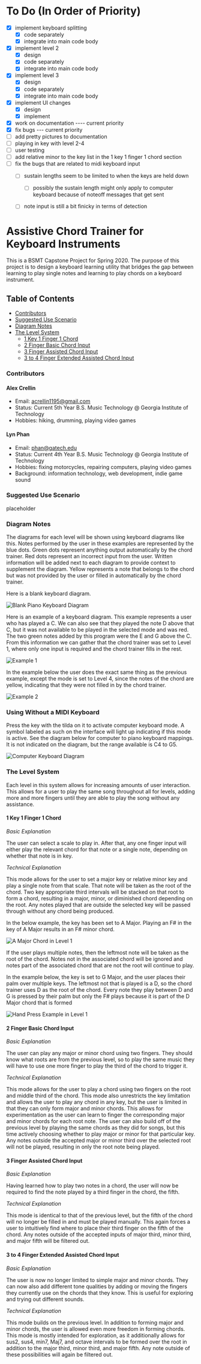 # To Do (In Order of Priority)
- [x] implement keyboard splitting
  - [x] code separately
  - [x] integrate into main code body
- [x] implement level 2
  - [x] design
  - [x] code separately
  - [x] integrate into main code body
- [x] implement level 3
  - [x] design
  - [x] code separately
  - [x] integrate into main code body
- [x] implement UI changes
  - [x] design
  - [x] implement
- [x] work on documentation ---- current priority
- [x] fix bugs --- current priority
- [ ] add pretty pictures to documentation
- [ ] playing in key with level 2-4
- [ ] user testing
- [ ] add relative minor to the key list in the 1 key 1 finger 1 chord section
- [ ] fix the bugs that are related to midi keyboard input
  - [ ] sustain lengths seem to be limited to when the keys are held down
    - [ ] possibly the sustain length might only apply to computer keyboard because of noteoff messages that get sent
  - [ ] note input is still a bit finicky in terms of detection




# Assistive Chord Trainer for Keyboard Instruments
This is a BSMT Capstone Project for Spring 2020. The purpose of this project is to design a keyboard learning utility that bridges the gap between learning to play single notes and learning to play chords on a keyboard instrument.

## Table of Contents
- [Contributors](#Contributors)
- [Suggested Use Scenario](#Suggested-Use-Scenario)
- [Diagram Notes](#Diagram-Notes)
- [The Level System](#The-Level-System)
  - [1 Key 1 Finger 1 Chord](#1-Key-1-Finger-1-Chord)
  - [2 Finger Basic Chord Input](#2-Finger-Basic-Chord-Input)
  - [3 Finger Assisted Chord Input](#3-Finger-Assisted-Chord-Input)
  - [3 to 4 Finger Extended Assisted Chord Input](#3-to-4-Finger-Extended-Assisted-Chord-Input)

### Contributors
#### Alex Crellin

- Email: acrellin1195@gmail.com
- Status: Current 5th Year B.S. Music Technology @ Georgia Institute of Technology
- Hobbies: hiking, drumming, playing video games

#### Lyn Phan

- Email: phan@gatech.edu
- Status: Current 4th Year B.S. Music Technology @ Georgia Institute of Technology
- Hobbies: fixing motorcycles, repairing computers, playing video games
- Background: information technology, web development, indie game sound

### Suggested Use Scenario

placeholder

### Diagram Notes

The diagrams for each level will be shown using keyboard diagrams like this. Notes performed by the user in these examples are represented by the blue dots. Green dots represent anything output automatically by the chord trainer. Red dots represent an incorrect input from the user. Written information will be added next to each diagram to provide context to supplement the diagram. Yellow represents a note that belongs to the chord but was not provided by the user or filled in automatically by the chord trainer.

Here is a blank keyboard diagram.

![Blank Piano Keyboard Diagram](/Assets/Pictures/blank_piano_keyboard.png?raw=true "Blank Piano Keyboard Diagram")

Here is an example of a keyboard diagram. This example represents a user who has played a C. We can also see that they played the note D above that C, but it was not available to be played in the selected mode and was red. The two green notes added by this program were the E and G above the C. From this information we can gather that the chord trainer was set to Level 1, where only one input is required and the chord trainer fills in the rest.

![Example 1](/Assets/Pictures/example_diagram.png?raw=true "Blank Piano Keyboard Diagram")

In the example below the user does the exact same thing as the previous example, except the mode is set to Level 4, since the notes of the chord are yellow, indicating that they were not filled in by the chord trainer.

![Example 2](/Assets/Pictures/example_diagram_2.png?raw=true "Blank Piano Keyboard Diagram")

### Using Without a MIDI Keyboard

Press the key with the tilda on it to activate computer keyboard mode. A symbol labeled as such on the interface will light up indicating if this mode is active. See the diagram below for computer to piano keyboard mappings. It is not indicated on the diagram, but the range available is C4 to G5.

![Computer Keyboard Diagram](/Assets/Pictures/keyboard_diagram.png?raw=true "Computer Keyboard Diagram")

### The Level System

Each level in this system allows for increasing amounts of user interaction. This allows for a user to play the same song throughout all for levels, adding more and more fingers until they are able to play the song without any assistance.

#### 1 Key 1 Finger 1 Chord

*Basic Explanation*

The user can select a scale to play in. After that, any one finger input will either play the relevant chord for that note or a single note, depending on whether that note is in key.

*Technical Explanation*

This mode allows for the user to set a major key or relative minor key and play a single note from that scale. That note will be taken as the root of the chord. Two key appropriate third intervals will be stacked on that root to form a chord, resulting in a major, minor, or diminished chord depending on the root. Any notes played that are outside the selected key will be passed through without any chord being produced.

In the below example, the key has been set to A Major. Playing an F# in the key of A Major results in an F# minor chord.

![A Major Chord in Level 1](/Assets/Pictures/level_1_1.png?raw=true "Blank Piano Keyboard Diagram")

If the user plays multiple notes, then the leftmost note will be taken as the root of the chord. Notes not in the associated chord will be ignored and notes part of the associated chord that are not the root will continue to play.

In the example below, the key is set to G Major, and the user places their palm over multiple keys. The leftmost not that is played is a D, so the chord trainer uses D as the root of the chord. Every note they play between D and G is pressed by their palm but only the F# plays because it is part of the D Major chord that is formed

![Hand Press Example in Level 1](/Assets/Pictures/level_1_2.png?raw=true "Blank Piano Keyboard Diagram")

#### 2 Finger Basic Chord Input

*Basic Explanation*

The user can play any major or minor chord using two fingers. They should know what roots are from the previous level, so to play the same music they will have to use one more finger to play the third of the chord to trigger it.

*Technical Explanation*

This mode allows for the user to play a chord using two fingers on the root and middle third of the chord. This mode also unrestricts the key limitation and allows the user to play any chord in any key, but the user is limited in that they can only form major and minor chords. This allows for experimentation as the user can learn to finger the corresponding major and minor chords for each root note. The user can also build off of the previous level by playing the same chords as they did for songs, but this time actively choosing whether to play major or minor for that particular key. Any notes outside the accepted major or minor third over the selected root will not be played, resulting in only the root note being played.

#### 3 Finger Assisted Chord Input

*Basic Explanation*

Having learned how to play two notes in a chord, the user will now be required to find the note played by a third finger in the chord, the fifth.

*Technical Explanation*

This mode is identical to that of the previous level, but the fifth of the chord will no longer be filled in and must be played manually. This again forces a user to intuitively find where to place their third finger on the fifth of the chord. Any notes outside of the accepted inputs of major third, minor third, and major fifth will be filtered out.

#### 3 to 4 Finger Extended Assisted Chord Input

*Basic Explanation*

The user is now no longer limited to simple major and minor chords. They can now also add different tone qualities by adding or moving the fingers they currently use on the chords that they know. This is useful for exploring and trying out different sounds.

*Technical Explanation*

This mode builds on the previous level. In addition to forming major and minor chords, the user is allowed even more freedom in forming chords. This mode is mostly intended for exploration, as it additionally allows for sus2, sus4, min7, Maj7, and octave intervals to be formed over the root in addition to the major third, minor third, and major fifth. Any note outside of these possibilities will again be filtered out.

